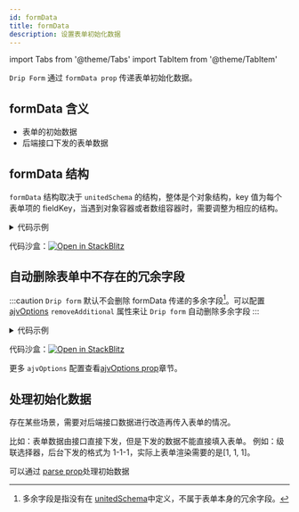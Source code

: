 ```yaml
---
id: formData
title: formData
description: 设置表单初始化数据
---
```


import Tabs from '@theme/Tabs'
import TabItem from '@theme/TabItem'

`Drip Form` 通过 `formData prop` 传递表单初始化数据。

## formData 含义

- 表单的初始数据
- 后端接口下发的表单数据

## formData 结构

`formData` 结构取决于 `unitedSchema` 的结构，整体是个对象结构，key 值为每个表单项的 fieldKey，当遇到对象容器或者数组容器时，需要调整为相应的结构。

<details>
<summary>代码示例</summary>
<Tabs>

<TabsItem value="App" label="App.tsx">

```tsx
import DripForm from '@jdfed/drip-form'
import antd from '@jdfed/drip-form-theme-antd'
import unitedSchema from './unitedSchema'
import '@jdfed/drip-form/dist/index.css'
import '@jdfed/drip-form-theme-antd/dist/index.css'
import 'antd/dist/antd.css'

function App() {
	return (
		<DripForm
			// 表单配置文件
			unitedSchema={unitedSchema}
			// 导入组件
			uiComponents={{ antd }}
			// 设置表单值
			//highlight-start
			formData={{
				text_mJJFo: '输入框内容',
				colorPicker_oHFL5K: '#08ce96',
				array_4LrpU6: [
					{
						switch_mDJ7Lz: true,
						'0': 1,
					},
				],
				object_lcALiU: {
					null_VsLlWt: '这是一个文本',
				},
			}}
			//highlight-end
		></DripForm>
	)
}

export default App
```

</TabsItem>

<TabsItem value="unitedSchema" label="unitedSchema.ts">

```tsx
// 表单配置文件

export default {
	showError: 'change',
	type: 'object',
	ui: {},
	theme: 'antd',
	schema: [
		{
			type: 'string',
			title: '输入框',
			ui: {
				type: 'text',
			},
			fieldKey: 'text_mJJFo',
		},
		{
			type: 'string',
			title: '颜色选择框',
			ui: {
				type: 'colorPicker',
			},
			fieldKey: 'colorPicker_oHFL5K',
		},
		{
			type: 'array',
			title: '数组容器',
			ui: {
				mode: 'add',
				type: 'array',
			},
			items: {
				type: 'object',
				title: '',
				ui: {
					type: 'object',
				},
				schema: [
					{
						type: 'boolean',
						title: '开关',
						ui: {
							type: 'switch',
						},
						fieldKey: 'switch_mDJ7Lz',
					},
					{
						type: 'string',
						title: '单选',
						ui: {
							type: 'radio',
							options: [
								{
									label: '是',
									value: 1,
								},
								{
									label: '否',
									value: 0,
								},
							],
						},
						fieldKey: '0',
					},
				],
			},
			fieldKey: 'array_4LrpU6',
		},
		{
			type: 'object',
			title: '对象容器',
			ui: {
				type: 'object',
			},
			schema: [
				{
					type: 'string',
					title: '文本',
					ui: {
						type: 'null',
						text: '这是一个不会绑定数据的空表单。只用作特殊场景下展示文字使用',
					},
					fieldKey: 'null_VsLlWt',
				},
			],
			fieldKey: 'object_lcALiU',
		},
	],
}
```

</TabsItem>

</Tabs>

</details>

代码沙盒：[![Open in StackBlitz](https://developer.stackblitz.com/img/open_in_stackblitz.svg)](https://stackblitz.com/edit/drip-form-ehptvk?file=src/App.tsx)

## 自动删除表单中不存在的冗余字段

:::caution
`Drip form` 默认不会删除 formData 传递的多余字段[^1]。可以配置[ajvOptions](./ajvOptions) `removeAdditional` 属性来让 `Drip form` 自动删除多余字段
:::

<details>
<summary>代码示例</summary>
<Tabs>

<TabsItem value="App" label="App.tsx">

```tsx
/**
 * 点击保存后，会自动删除冗余字段 aa
 */

import { useState } from 'react'
import DripForm from '@jdfed/drip-form'
import antd from '@jdfed/drip-form-theme-antd'
import unitedSchema from './unitedSchema'
import { Map } from '@jdfed/utils'
import '@jdfed/drip-form/dist/index.css'
import '@jdfed/drip-form-theme-antd/dist/index.css'
import 'antd/dist/antd.css'

const initFormData: Map = {
	checkbox: '1',
	colorPicker: '#000000',
	text: '1111',
	number: 1,
	//冗余字段，未在unnitedSchema中配置
	//highlight-next-line
	aa: 1,
}

function App() {
	const [data, setData] = useState<Map>()
	return (
		<>
			<DripForm
				// 表单配置文件
				unitedSchema={unitedSchema}
				// 导入组件
				uiComponents={{ antd }}
				// 设置表单值
				formData={initFormData}
				// 自定义ajv options配置
				//highlight-start
				ajvOptions={{
					//删除所有冗余字段
					removeAdditional: 'all',
				}}
				//highlight-end
				onSubmit={({ formData }) => {
					setData(formData)
				}}
			></DripForm>
			初始数据：
			<p>{JSON.stringify(initFormData)}</p>
			点击保存后删除冗余字段的数据：
			<p>{JSON.stringify(data)}</p>
		</>
	)
}

export default App
```

</TabsItem>

<TabsItem value="unitedSchema" label="unitedSchema.ts">

```tsx
// 表单配置文件

export default {
	type: 'object',
	showError: 'change',
	ui: {
		footer: {
			justifyContent: 'right',
			margin: 10,
			onOk: {
				text: '保存',
				type: 'primary',
				size: 'middle',
				shape: 'squash',
			},
			onCancel: {
				text: '重置',
				type: 'default',
				size: 'middle',
				shape: 'squash',
			},
		},
	},
	theme: 'antd',
	schema: [
		{
			type: 'array',
			title: '多选框',
			ui: {
				type: 'checkbox',
				theme: 'antd',
				options: [
					{
						label: '选项1',
						value: '1',
					},
					{
						value: '2',
						label: '选项2',
					},
				],
			},
			fieldKey: 'checkbox',
		},
		{
			type: 'string',
			title: '颜色选择框',
			format: 'color',
			default: '#310bec',
			ui: {
				type: 'colorPicker',
				theme: 'antd',
				defaultValue: '#310bec',
			},
			fieldKey: 'colorPicker',
		},
		{
			type: 'string',
			title: '日期选择框',
			ui: {
				type: 'datePicker',
				showTime: true,
				theme: 'antd',
			},
			fieldKey: 'datePicker',
		},
		{
			type: 'string',
			title: '输入框',
			ui: {
				type: 'text',
				style: {
					width: '100%',
				},
				theme: 'antd',
			},
			fieldKey: 'text',
		},
		{
			type: 'number',
			title: '数字输入框',
			ui: {
				type: 'number',
				theme: 'antd',
			},
			fieldKey: 'number',
		},
	],
}
```

</TabsItem>

</Tabs>

</details>

代码沙盒：[![Open in StackBlitz](https://developer.stackblitz.com/img/open_in_stackblitz.svg)](https://stackblitz.com/edit/drip-form-4xfdru?file=package.json)

更多 `ajvOptions` 配置查看[ajvOptions prop](./ajvOptions)章节。

## 处理初始化数据

存在某些场景，需要对后端接口数据进行改造再传入表单的情况。

比如：表单数据由接口直接下发，但是下发的数据不能直接填入表单。 例如：级联选择器，后台下发的格式为 1-1-1，实际上表单渲染需要的是[1, 1, 1]。

可以通过 [parse prop](./parse)处理初始数据

[^1]: 多余字段是指没有在 [unitedSchema](../../unitedSchema/)中定义，不属于表单本身的冗余字段。

